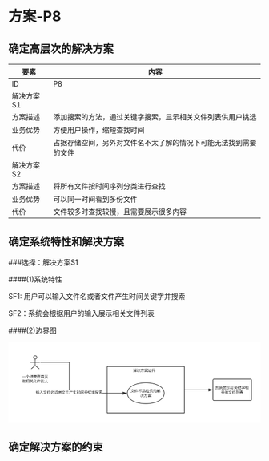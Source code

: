 # 方案-P8

## 确定高层次的解决方案

| 要素 | 内容 |
| --- | --- |
| ID | P8 |
| 解决方案S1 |
| 方案描述 | 添加搜索的方法，通过关键字搜索，显示相关文件列表供用户挑选 |
| 业务优势 | 方便用户操作，缩短查找时间 |
| 代价 | 占据存储空间，另外对文件名不太了解的情况下可能无法找到需要的文件 |
| 解决方案S2 |
| 方案描述 | 将所有文件按时间序列分类进行查找 |
| 业务优势 | 可以同一时间看到多份文件 |
| 代价 | 文件较多时查找较慢，且需要展示很多内容 |

## 确定系统特性和解决方案

###选择：解决方案S1

####(1)系统特性

SF1: 用户可以输入文件名或者文件产生时间关键字并搜索

SF2：系统会根据用户的输入展示相关文件列表

####(2)边界图

![](/img/boundary/boundary-P8.png)

## 确定解决方案的约束



